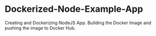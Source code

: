 # Dockerized-Node-Example-App
Creating and Dockerizing NodeJS App.
Building the Docker Image and pushing the image to Docker Hub.

